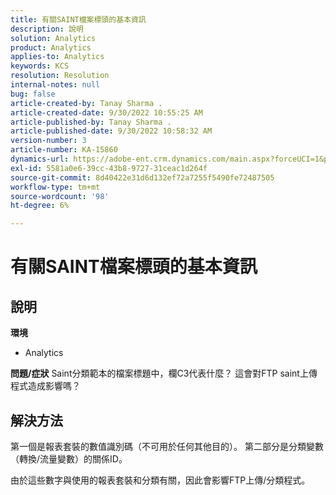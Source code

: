 ```yaml
---
title: 有關SAINT檔案標頭的基本資訊
description: 說明
solution: Analytics
product: Analytics
applies-to: Analytics
keywords: KCS
resolution: Resolution
internal-notes: null
bug: false
article-created-by: Tanay Sharma .
article-created-date: 9/30/2022 10:55:25 AM
article-published-by: Tanay Sharma .
article-published-date: 9/30/2022 10:58:32 AM
version-number: 3
article-number: KA-15860
dynamics-url: https://adobe-ent.crm.dynamics.com/main.aspx?forceUCI=1&pagetype=entityrecord&etn=knowledgearticle&id=bbc6275e-ae40-ed11-9db1-0022480868ff
exl-id: 5581a0e6-39cc-43b8-9727-31ceac1d264f
source-git-commit: 8d40422e31d6d132ef72a7255f5490fe72487505
workflow-type: tm+mt
source-wordcount: '98'
ht-degree: 6%

---
```


# 有關SAINT檔案標頭的基本資訊

## 說明

<b>環境</b>
- Analytics



<b>問題/症狀</b>
Saint分類範本的檔案標題中，欄C3代表什麼？ 這會對FTP saint上傳程式造成影響嗎？


## 解決方法


第一個是報表套裝的數值識別碼（不可用於任何其他目的）。 第二部分是分類變數（轉換/流量變數）的關係ID。

由於這些數字與使用的報表套裝和分類有關，因此會影響FTP上傳/分類程式。
